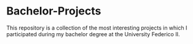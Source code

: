 # Bachelor-Projects
This repository is a collection of the most interesting projects in which I participated during my bachelor degree at the University Federico II.

